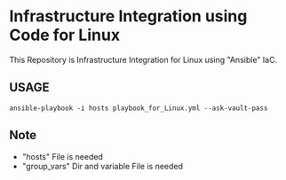 # Infrastructure Integration using Code for Linux

This Repository is Infrastructure Integration for Linux using "Ansible" IaC.

## USAGE

`ansible-playbook -i hosts playbook_for_Linux.yml --ask-vault-pass`

## Note

- "hosts" File is needed
- "group_vars" Dir and variable File is needed
